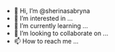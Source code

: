 - 👋 Hi, I’m @sherinasabryna
- 👀 I’m interested in ...
- 🌱 I’m currently learning ...
- 💞️ I’m looking to collaborate on ...
- 📫 How to reach me ...

<!---
sherinasabryna/sherinasabryna is a ✨ special ✨ repository because its `README.md` (this file) appears on your GitHub profile.
You can click the Preview link to take a look at your changes.
--->
